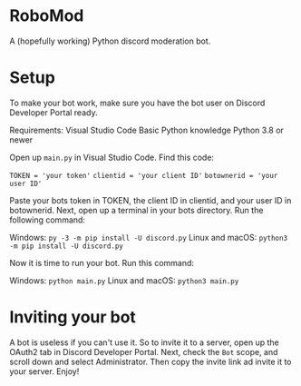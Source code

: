 # RoboMod
A (hopefully working) Python discord moderation bot.


# Setup
To make your bot work, make sure you have the bot user on Discord Developer Portal ready.

Requirements:
Visual Studio Code
Basic Python knowledge
Python 3.8 or newer

Open up `main.py` in Visual Studio Code.
Find this code:

`TOKEN = 'your token'`
`clientid = 'your client ID'`
`botownerid = 'your user ID'`

Paste your bots token in TOKEN, the client ID in clientid, and your user ID in botownerid.
Next, open up a terminal in your bots directory. Run the following command:

Windows:
`py -3 -m pip install -U discord.py`
Linux and macOS:
`python3 -m pip install -U discord.py`

Now it is time to run your bot. Run this command:

Windows: 
`python main.py`
Linux and macOS:
`python3 main.py`


# Inviting your bot

A bot is useless if you can't use it. So to invite it to a server, open up the OAuth2 tab in Discord Developer Portal.
Next, check the `Bot` scope, and scroll down and select Administrator. Then copy the invite link ad invite it to your server. Enjoy!


